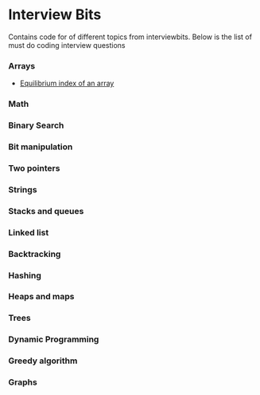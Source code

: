 # Interview Bits  
Contains code for of different topics from interviewbits. Below is the list of must do coding interview questions  

### Arrays
* [Equilibrium index of an array](https://www.geeksforgeeks.org/equilibrium-index-of-an-array/)
### Math

### Binary Search

### Bit manipulation

### Two pointers

### Strings

### Stacks and queues

### Linked list

### Backtracking


### Hashing


### Heaps and maps


### Trees


### Dynamic Programming


### Greedy algorithm


### Graphs